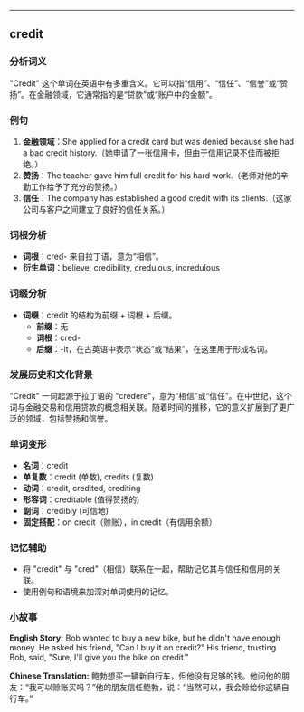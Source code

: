 
---------------
## credit
### 分析词义
"Credit" 这个单词在英语中有多重含义。它可以指“信用”、“信任”、“信誉”或“赞扬”。在金融领域，它通常指的是“贷款”或“账户中的金额”。

### 例句
1. **金融领域**：She applied for a credit card but was denied because she had a bad credit history.（她申请了一张信用卡，但由于信用记录不佳而被拒绝。）
2. **赞扬**：The teacher gave him full credit for his hard work.（老师对他的辛勤工作给予了充分的赞扬。）
3. **信任**：The company has established a good credit with its clients.（这家公司与客户之间建立了良好的信任关系。）

### 词根分析
- **词根**：cred- 来自拉丁语，意为“相信”。
- **衍生单词**：believe, credibility, credulous, incredulous

### 词缀分析
- **词缀**：credit 的结构为前缀 + 词根 + 后缀。
  - **前缀**：无
  - **词根**：cred-
  - **后缀**：-it，在古英语中表示“状态”或“结果”，在这里用于形成名词。

### 发展历史和文化背景
"Credit" 一词起源于拉丁语的 "credere"，意为“相信”或“信任”。在中世纪，这个词与金融交易和信用贷款的概念相关联。随着时间的推移，它的意义扩展到了更广泛的领域，包括赞扬和信誉。

### 单词变形
- **名词**：credit
- **单复数**：credit (单数), credits (复数)
- **动词**：credit, credited, crediting
- **形容词**：creditable (值得赞扬的)
- **副词**：credibly (可信地)
- **固定搭配**：on credit（赊账），in credit（有信用余额）

### 记忆辅助
- 将 "credit" 与 "cred"（相信）联系在一起，帮助记忆其与信任和信用的关联。
- 使用例句和语境来加深对单词使用的记忆。

### 小故事
**English Story:**
Bob wanted to buy a new bike, but he didn't have enough money. He asked his friend, "Can I buy it on credit?" His friend, trusting Bob, said, "Sure, I'll give you the bike on credit."

**Chinese Translation:**
鲍勃想买一辆新自行车，但他没有足够的钱。他问他的朋友：“我可以赊账买吗？”他的朋友信任鲍勃，说：“当然可以，我会赊给你这辆自行车。”

